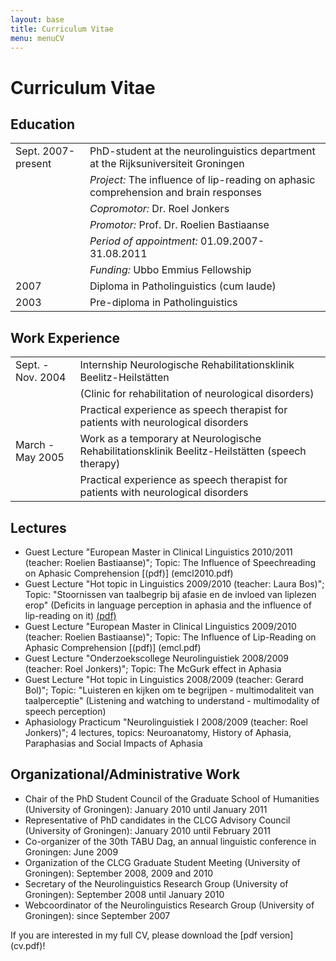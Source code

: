 ```yaml
---
layout: base
title: Curriculum Vitae
menu: menuCV
---
```


Curriculum Vitae
============

Education
----------

<table><tbody>
<tr>
<td style='text-align: left;'>Sept. 2007-present</td>
<td style='text-align: left;'>PhD-student at the neurolinguistics department at the Rijksuniversiteit Groningen</td></tr>
<tr> <td></td><td><i>Project:</i> The influence of lip-reading on aphasic comprehension and brain responses</td></tr>
<tr> <td></td><td><i>Copromotor:</i> Dr. Roel Jonkers</td></tr>
<tr> <td></td><td><i>Promotor:</i> Prof. Dr. Roelien Bastiaanse</td></tr>
<tr> <td></td><td><i>Period of appointment:</i> 01.09.2007-31.08.2011</td></tr>
<tr> <td></td><td><i>Funding:</i> Ubbo Emmius Fellowship</td> 
</tr>

<tr>
<td style='text-align: left;'>2007</td>
<td style='text-align: left;'>Diploma in Patholinguistics (cum laude)</td>
</tr>
<tr><td style='text-align: left;'>2003</td>
<td style='text-align: left;'>Pre-diploma in Patholinguistics</td>
</tr>
</tbody></table>




Work Experience
-----------------


<table><tbody>
<tr>
<td style='text-align: left;'>Sept. - Nov. 2004</td>
<td style='text-align: left;'>Internship Neurologische Rehabilitationsklinik Beelitz-Heilst&auml;tten</td></tr>  
<tr> <td></td><td>(Clinic for rehabilitation of neurological disorders)</td></tr>
<tr> <td></td><td>Practical experience as speech therapist for patients with neurological disorders</td></tr>

<tr>
<td style='text-align: left;'>March - May 2005</td>
<td style='text-align: left;'>Work as a temporary at Neurologische Rehabilitationsklinik Beelitz-Heilst&auml;tten (speech therapy)
</td></tr>
<tr> <td></td><td>Practical experience as speech therapist for patients with neurological disorders</td></tr>

</tbody></table>

	



Lectures
---------

- Guest Lecture "European Master in Clinical Linguistics 2010/2011 (teacher: Roelien Bastiaanse)"; Topic: The Influence of Speechreading on Aphasic Comprehension [(pdf)] (emcl2010.pdf)
- Guest Lecture "Hot topic in Linguistics 2009/2010 (teacher: Laura Bos)"; Topic: "Stoornissen van taalbegrip bij afasie en de invloed van liplezen erop" (Deficits in language perception in aphasia and the influence of lip-reading on it) [(pdf)](ht2010.pdf)
- Guest Lecture "European Master in Clinical Linguistics 2009/2010 (teacher: Roelien Bastiaanse)"; Topic: The Influence of Lip-Reading on Aphasic Comprehension [(pdf)] (emcl.pdf)
- Guest Lecture "Onderzoekscollege Neurolinguistiek 2008/2009 (teacher: Roel Jonkers)"; Topic: The McGurk effect in Aphasia
- Guest Lecture "Hot topic in Linguistics 2008/2009 (teacher: Gerard Bol)"; Topic: "Luisteren en kijken om te begrijpen - multimodaliteit van taalperceptie" (Listening and watching to understand - multimodality of speech perception)
- Aphasiology Practicum "Neurolinguistiek I 2008/2009 (teacher: Roel Jonkers)"; 4 lectures, topics: Neuroanatomy, History of Aphasia, Paraphasias and Social Impacts of Aphasia


Organizational/Administrative Work
---------------------------------

- Chair of the PhD Student Council of the Graduate School of Humanities (University of Groningen): January 2010 until January 2011
- Representative of PhD candidates in the CLCG Advisory Council (University of Groningen): January 2010 until February 2011
- Co-organizer of the 30th TABU Dag, an annual linguistic conference in Groningen: June 2009
- Organization of the CLCG Graduate Student Meeting (University of Groningen): September 2008, 2009 and 2010
- Secretary of the Neurolinguistics Research Group (University of Groningen): September 2008 until January 2010
- Webcoordinator of the Neurolinguistics Research Group (University of Groningen): since September 2007  
  



If you are interested in my full CV, please download the [pdf version] (cv.pdf)!